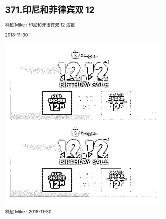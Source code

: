 # 371.印尼和菲律宾双 12

林超 Mike : 印尼和菲律宾双 12 海报

2018-11-30

![image](img/Image_041.png)

林超 Mike : 2018-11-30